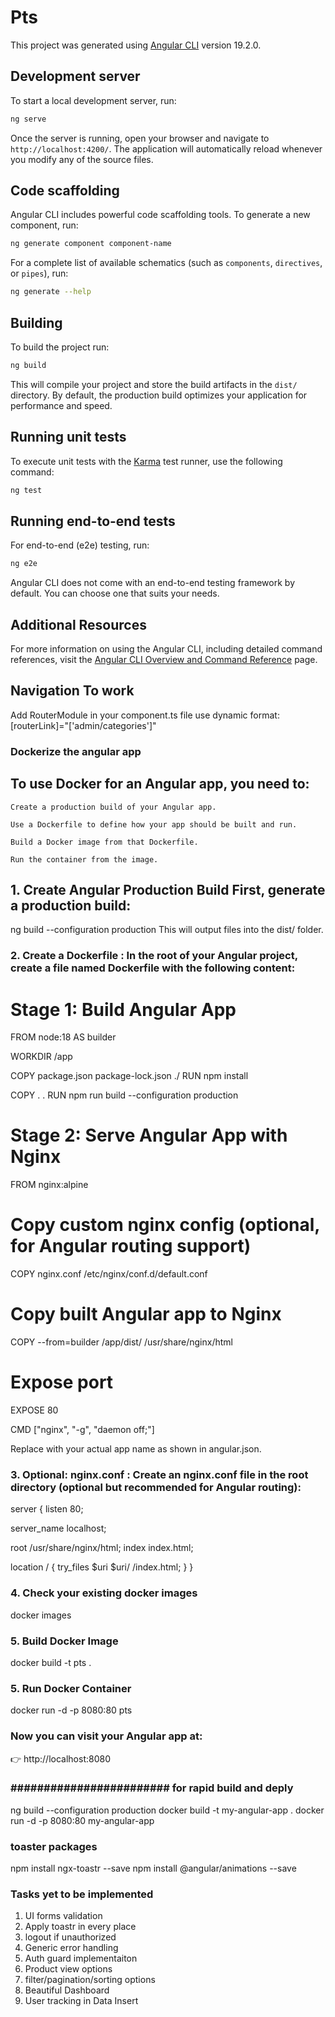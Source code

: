 # Pts

This project was generated using [Angular CLI](https://github.com/angular/angular-cli) version 19.2.0.

## Development server

To start a local development server, run:

```bash
ng serve
```

Once the server is running, open your browser and navigate to `http://localhost:4200/`. The application will automatically reload whenever you modify any of the source files.

## Code scaffolding

Angular CLI includes powerful code scaffolding tools. To generate a new component, run:

```bash
ng generate component component-name
```

For a complete list of available schematics (such as `components`, `directives`, or `pipes`), run:

```bash
ng generate --help
```

## Building

To build the project run:

```bash
ng build
```

This will compile your project and store the build artifacts in the `dist/` directory. By default, the production build optimizes your application for performance and speed.

## Running unit tests

To execute unit tests with the [Karma](https://karma-runner.github.io) test runner, use the following command:

```bash
ng test
```

## Running end-to-end tests

For end-to-end (e2e) testing, run:

```bash
ng e2e
```

Angular CLI does not come with an end-to-end testing framework by default. You can choose one that suits your needs.

## Additional Resources

For more information on using the Angular CLI, including detailed command references, visit the [Angular CLI Overview and Command Reference](https://angular.dev/tools/cli) page.

## Navigation To work
Add RouterModule in your component.ts file
use dynamic format: [routerLink]="['admin/categories']"

### Dockerize the angular app
## To use Docker for an Angular app, you need to:

    Create a production build of your Angular app.

    Use a Dockerfile to define how your app should be built and run.

    Build a Docker image from that Dockerfile.

    Run the container from the image.
### #####################################################################
## 1. Create Angular Production Build First, generate a production build:
ng build --configuration production
This will output files into the dist/<your-app-name> folder.

### 2. Create a Dockerfile : In the root of your Angular project, create a file named Dockerfile with the following content:

# Stage 1: Build Angular App
FROM node:18 AS builder

WORKDIR /app

COPY package.json package-lock.json ./
RUN npm install

COPY . .
RUN npm run build --configuration production

# Stage 2: Serve Angular App with Nginx
FROM nginx:alpine

# Copy custom nginx config (optional, for Angular routing support)
COPY nginx.conf /etc/nginx/conf.d/default.conf

# Copy built Angular app to Nginx
COPY --from=builder /app/dist/<your-app-name> /usr/share/nginx/html

# Expose port
EXPOSE 80

CMD ["nginx", "-g", "daemon off;"]

Replace <your-app-name> with your actual app name as shown in angular.json.

### 3. Optional: nginx.conf : Create an nginx.conf file in the root directory (optional but recommended for Angular routing):

server {
  listen 80;

  server_name localhost;

  root /usr/share/nginx/html;
  index index.html;

  location / {
    try_files $uri $uri/ /index.html;
  }
}

### 4. Check your existing docker images
docker images

### 5. Build Docker Image
docker build -t pts .

### 5. Run Docker Container
docker run -d -p 8080:80 pts

### Now you can visit your Angular app at:
👉 http://localhost:8080


### ######################## for rapid build and deply ####################################

ng build --configuration production
docker build -t my-angular-app .
docker run -d -p 8080:80 my-angular-app

### toaster packages
npm install ngx-toastr --save
npm install @angular/animations --save

### Tasks yet to be implemented
1. UI forms validation
2. Apply toastr in every place
3. logout if unauthorized
4. Generic error handling
5. Auth guard implementaiton
6. Product view options
7. filter/pagination/sorting options
8. Beautiful Dashboard
9. User tracking in Data Insert